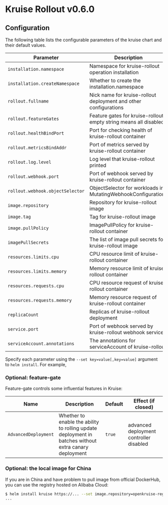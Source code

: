 # Kruise Rollout v0.6.0

## Configuration

The following table lists the configurable parameters of the kruise chart and their default values.

| Parameter                        | Description                                                       | Default                             |
|----------------------------------|-------------------------------------------------------------------|-------------------------------------|
| `installation.namespace`         | Namespace for kruise-rollout operation installation               | `kruise-rollout`                    |
| `installation.createNamespace`   | Whether to create the installation.namespace                      | `true`                              |
| `rollout.fullname`               | Nick name for kruise-rollout deployment and other configurations  | `kruise-rollout-controller-manager` |
| `rollout.featureGates`           | Feature gates for kruise-rollout, empty string means all disabled | `AdvancedDeployment=true`           |
| `rollout.healthBindPort`         | Port for checking health of kruise-rollout container              | `8081`                              |
| `rollout.metricsBindAddr`        | Port of metrics served by kruise-rollout container                | `127.0.0.1:8080`                    |
| `rollout.log.level`              | Log level that kruise-rollout printed                             | `4`                                 |
| `rollout.webhook.port`           | Port of webhook served by kruise-rollout container                | `9876`                              |
| `rollout.webhook.objectSelector` | ObjectSelector for workloads in MutatingWebhookConfigurations     | ` `                                 |
| `image.repository`               | Repository for kruise-rollout image                               | `openkruise/kruise-rollout`         |
| `image.tag`                      | Tag for kruise-rollout image                                      | `v0.6.0`                            |
| `image.pullPolicy`               | ImagePullPolicy for kruise-rollout container                      | `Always`                            |
| `imagePullSecrets`               | The list of image pull secrets for kruise-rollout image           | ` `                                 |
| `resources.limits.cpu`           | CPU resource limit of kruise-rollout container                    | `500m`                              |
| `resources.limits.memory`        | Memory resource limit of kruise-rollout container                 | `1Gi`                               |
| `resources.requests.cpu`         | CPU resource request of kruise-rollout container                  | `100m`                              |
| `resources.requests.memory`      | Memory resource request of kruise-rollout container               | `256Mi`                             |
| `replicaCount`                   | Replicas of kruise-rollout deployment                             | `2`                                 |
| `service.port`                   | Port of webhook served by kruise-rollout webhook service          | `443`                               |
| `serviceAccount.annotations`     | The annotations for serviceAccount of kruise-rollout              | ` `                                 |

Specify each parameter using the `--set key=value[,key=value]` argument to `helm install`. For example,

### Optional: feature-gate

Feature-gate controls some influential features in Kruise:

| Name                  | Description                                                                                            | Default  | Effect (if closed)                      |
|-----------------------|--------------------------------------------------------------------------------------------------------|----------|-----------------------------------------|
| `AdvancedDeployment`  | Whether to enable the ability to rolling update deployment in batches without extra canary deployment  | `true`   | advanced deployment controller disabled |

### Optional: the local image for China

If you are in China and have problem to pull image from official DockerHub, you can use the registry hosted on Alibaba Cloud:

```bash
$ helm install kruise https://... --set image.repository=openkruise-registry.cn-shanghai.cr.aliyuncs.com/openkruise/kruise-rollout
...
```
